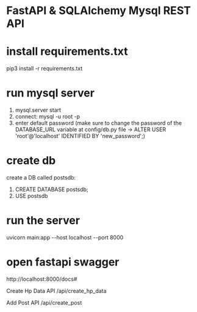 # FastAPI & SQLAlchemy Mysql REST API

# install requirements.txt
pip3 install -r requirements.txt

# run mysql server
1. mysql.server start 
2. connect: mysql -u root -p
3. enter default password
(make sure to change the password of the DATABASE_URL variable at config/db.py file ->
ALTER USER 'root'@'localhost' IDENTIFIED BY 'new_password';)

# create db
create a DB called postsdb: 
1. CREATE DATABASE postsdb;
2. USE postsdb

# run the server 
uvicorn main:app --host localhost --port 8000

# open fastapi swagger 
http://localhost:8000/docs#

Create Hp Data API
/api/create_hp_data

Add Post API
/api/create_post

